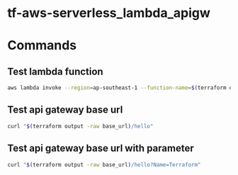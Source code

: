 # tf-aws-serverless_lambda_apigw


# Commands


## Test lambda function
```sh
aws lambda invoke --region=ap-southeast-1 --function-name=$(terraform output -raw function_name) response.json
```

## Test api gateway base url
```sh
curl "$(terraform output -raw base_url)/hello"
```

## Test api gateway base url with parameter
```sh
curl "$(terraform output -raw base_url)/hello?Name=Terraform"
```
